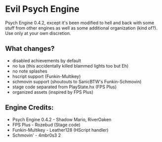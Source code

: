 # Evil Psych Engine
Psych Engine 0.4.2, except it's been modified to hell and back with some stuff from other engines as well as some additional organization (kind of?).
Use only at your own discretion.

## What changes?
- disabled achievements by default
- no lua (this accidentally killed blammed lights too but Eh)
- no note splashes
- hscript support (Funkin-Multikey)
- schmovin support (shoutouts to SanicBTW's Funkin-Schmovin)
- stage code separated from PlayState.hx (FPS Plus)
- organized assets (inspired by FPS Plus)

## Engine Credits:
* Psych Engine 0.4.2 - Shadow Mario, RiverOaken
* FPS Plus - Rozebud (Stage code)
* Funkin-Multikey - Leather128 (HScript handler)
* Schmovin' - 4mbr0s3 2
